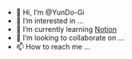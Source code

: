 - 👋 Hi, I’m @YunDo-Gi
- 👀 I’m interested in ...
- 🌱 I’m currently learning [Notion](https://obsidian-gallium-868.notion.site/Programming-e5aad2eb00894b44bcd9465a2766141a) 
- 💞️ I’m looking to collaborate on ...
- 📫 How to reach me ...

<!---
YunDo-Gi/YunDo-Gi is a ✨ special ✨ repository because its `README.md` (this file) appears on your GitHub profile.
You can click the Preview link to take a look at your changes.
--->
